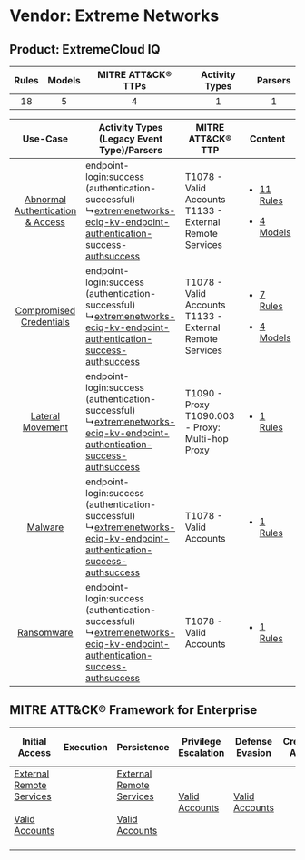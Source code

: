 Vendor: Extreme Networks
========================
Product: ExtremeCloud IQ
------------------------
| Rules | Models | MITRE ATT&CK® TTPs | Activity Types | Parsers |
|:-----:|:------:|:------------------:|:--------------:|:-------:|
|  18   |   5    |         4          |       1        |    1    |

|    Use-Case    | Activity Types (Legacy Event Type)/Parsers    | MITRE ATT&CK® TTP    | Content    |
|:----:| ---- | ---- | ---- |
| [Abnormal Authentication & Access](../../../UseCases/uc_abnormal_authentication_&_access.md) |  endpoint-login:success (authentication-successful)<br> ↳[extremenetworks-eciq-kv-endpoint-authentication-success-authsuccess](Ps/pC_extremenetworkseciqkvendpointauthenticationsuccessauthsuccess.md)<br> | T1078 - Valid Accounts<br>T1133 - External Remote Services<br> | [<ul><li>11 Rules</li></ul><ul><li>4 Models</li></ul>](RM/r_m_extreme_networks_extremecloud_iq_Abnormal_Authentication_&_Access.md) |
|          [Compromised Credentials](../../../UseCases/uc_compromised_credentials.md)          |  endpoint-login:success (authentication-successful)<br> ↳[extremenetworks-eciq-kv-endpoint-authentication-success-authsuccess](Ps/pC_extremenetworkseciqkvendpointauthenticationsuccessauthsuccess.md)<br> | T1078 - Valid Accounts<br>T1133 - External Remote Services<br> | [<ul><li>7 Rules</li></ul><ul><li>4 Models</li></ul>](RM/r_m_extreme_networks_extremecloud_iq_Compromised_Credentials.md)    |
|    [Lateral Movement](../../../UseCases/uc_lateral_movement.md)    |  endpoint-login:success (authentication-successful)<br> ↳[extremenetworks-eciq-kv-endpoint-authentication-success-authsuccess](Ps/pC_extremenetworkseciqkvendpointauthenticationsuccessauthsuccess.md)<br> | T1090 - Proxy<br>T1090.003 - Proxy: Multi-hop Proxy<br>        | [<ul><li>1 Rules</li></ul>](RM/r_m_extreme_networks_extremecloud_iq_Lateral_Movement.md)    |
|    [Malware](../../../UseCases/uc_malware.md)    |  endpoint-login:success (authentication-successful)<br> ↳[extremenetworks-eciq-kv-endpoint-authentication-success-authsuccess](Ps/pC_extremenetworkseciqkvendpointauthenticationsuccessauthsuccess.md)<br> | T1078 - Valid Accounts<br>    | [<ul><li>1 Rules</li></ul>](RM/r_m_extreme_networks_extremecloud_iq_Malware.md)    |
|    [Ransomware](../../../UseCases/uc_ransomware.md)    |  endpoint-login:success (authentication-successful)<br> ↳[extremenetworks-eciq-kv-endpoint-authentication-success-authsuccess](Ps/pC_extremenetworkseciqkvendpointauthenticationsuccessauthsuccess.md)<br> | T1078 - Valid Accounts<br>    | [<ul><li>1 Rules</li></ul>](RM/r_m_extreme_networks_extremecloud_iq_Ransomware.md)    |

MITRE ATT&CK® Framework for Enterprise
--------------------------------------
| Initial Access                                                                                                                                   | Execution | Persistence                                                                                                                                      | Privilege Escalation                                                | Defense Evasion                                                     | Credential Access | Discovery | Lateral Movement | Collection | Command and Control                                                                                                                       | Exfiltration | Impact |
| ------------------------------------------------------------------------------------------------------------------------------------------------ | --------- | ------------------------------------------------------------------------------------------------------------------------------------------------ | ------------------------------------------------------------------- | ------------------------------------------------------------------- | ----------------- | --------- | ---------------- | ---------- | ----------------------------------------------------------------------------------------------------------------------------------------- | ------------ | ------ |
| [External Remote Services](https://attack.mitre.org/techniques/T1133)<br><br>[Valid Accounts](https://attack.mitre.org/techniques/T1078)<br><br> |           | [External Remote Services](https://attack.mitre.org/techniques/T1133)<br><br>[Valid Accounts](https://attack.mitre.org/techniques/T1078)<br><br> | [Valid Accounts](https://attack.mitre.org/techniques/T1078)<br><br> | [Valid Accounts](https://attack.mitre.org/techniques/T1078)<br><br> |                   |           |                  |            | [Proxy: Multi-hop Proxy](https://attack.mitre.org/techniques/T1090/003)<br><br>[Proxy](https://attack.mitre.org/techniques/T1090)<br><br> |              |        |